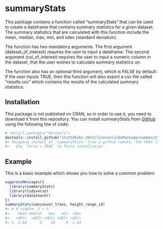 
<!-- README.md is generated from README.Rmd. Please edit that file -->

# summaryStats

This package contains a function called “summaryStats” that can be used
to create a dataframe that contains summary statistics for a given
dataset. The summary statistics that are calculated with this function
include the mean, median, max, min, and sdev (standard deviation).

The function has two mandatory arguments. The first argument
(dataset_of_interest) requires the user to input a dataframe. The second
argument (col_of_interest) requires the user to input a numeric column
in the dataset, that the user wishes to calculate summary statistics on.

The function also has an optional third argument, which is FALSE by
default. If the user inputs TRUE, then this function will also export a
csv file called “results.csv” which contains the results of the
calculated summary statistics.

## Installation

This package is not published on CRAN, so in order to use it, you need
to download it from this repository. You can install summaryStats from
[GitHub](https://github.com/) using the following line of code:

``` r
# install.packages("devtools")
devtools::install_github("stat545ubc-2021/lorenzolindoPackage/summaryStats")
#> Skipping install of 'summaryStats' from a github remote, the SHA1 (3e94c845) has not changed since last install.
#>   Use `force = TRUE` to force installation
```

## Example

This is a basic example which shows you how to solve a common problem:

``` r
suppressMessages({
  library(summaryStats)
  library(tidyverse)
  library(datateachr)
})
summaryStats(vancouver_trees, height_range_id)
#> # A tibble: 1 × 5
#>    mean median   max   min  sdev
#>   <dbl>  <dbl> <dbl> <dbl> <dbl>
#> 1  2.63      2    10     0  1.54
```
